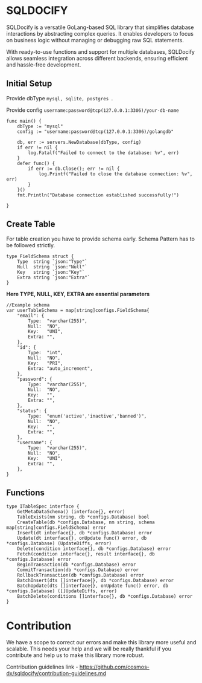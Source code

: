 # SQLDOCIFY

SQLDocify is a versatile GoLang-based SQL library that simplifies database interactions by abstracting complex queries. It enables developers to focus on business logic without managing or debugging raw SQL statements.

With ready-to-use functions and support for multiple databases, SQLDocify allows seamless integration across different backends, ensuring efficient and hassle-free development.

## Initial Setup
Provide dbType  ```mysql, sqlite, postgres ```.

Provide config ```username:password@tcp(127.0.0.1:3306)/your-db-name``` 
```
func main() {
	dbType := "mysql"
	config := "username:password@tcp(127.0.0.1:3306)/golangdb"

	db, err := servers.NewDatabase(dbType, config)
	if err != nil {
		log.Fatalf("Failed to connect to the database: %v", err)
	}
	defer func() {
		if err := db.Close(); err != nil {
			log.Printf("Failed to close the database connection: %v", err)
		}
	}()
	fmt.Println("Database connection established successfully!")

}
```

## Create Table

For table creation you have to provide schema early. Schema Pattern has to be followed strictly.

```
type FieldSchema struct {
	Type  string `json:"Type"`
	Null  string `json:"Null"`
	Key   string `json:"Key"`
	Extra string `json:"Extra"`
}

```
**Here TYPE, NULL, KEY, EXTRA are essential parameters**
```
//Example schema
var userTableSchema = map[string]configs.FieldSchema{
	"email": {
		Type:  "varchar(255)",
		Null:  "NO",
		Key:   "UNI",
		Extra: "",
	},
	"id": {
		Type:  "int",
		Null:  "NO",
		Key:   "PRI",
		Extra: "auto_increment",
	},
	"password": {
		Type:  "varchar(255)",
		Null:  "NO",
		Key:   "",
		Extra: "",
	},
	"status": {
		Type:  "enum('active','inactive','banned')",
		Null:  "NO",
		Key:   "",
		Extra: "",
	},
	"username": {
		Type:  "varchar(255)",
		Null:  "NO",
		Key:   "UNI",
		Extra: "",
	},
}

```

## Functions 
```
type ITableSpec interface {
	GetMetaDataSchema() (interface{}, error)
	TableExists(nm string, db *configs.Database) bool
	CreateTable(db *configs.Database, nm string, schema map[string]configs.FieldSchema) error
	Insert(dt interface{}, db *configs.Database) error
	Update(dt interface{}, onUpdate func() error, db *configs.Database) (UpdateDiffs, error)
	Delete(condition interface{}, db *configs.Database) error
	Fetch(condition interface{}, result interface{}, db *configs.Database) error
	BeginTransaction(db *configs.Database) error
	CommitTransaction(db *configs.Database) error
	RollbackTransaction(db *configs.Database) error
	BatchInsert(dts []interface{}, db *configs.Database) error
	BatchUpdate(dts []interface{}, onUpdate func() error, db *configs.Database) ([]UpdateDiffs, error)
	BatchDelete(conditions []interface{}, db *configs.Database) error
}

```
# Contribution
We have a scope to correct our errors and make this library more useful and scalable.
This needs your help and we will be really thankful if you contribute and help us to make this library more robust. 

Contribution guidelines link - https://github.com/cosmos-dx/sqldocify/contribution-guidelines.md
